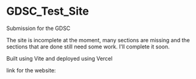 # GDSC_Test_Site
Submission for the GDSC


The site is incomplete at the moment, many sections are missing and the sections that are done still need some work.
I'll complete it soon.






Built using Vite and deployed using Vercel

link for the website: 
